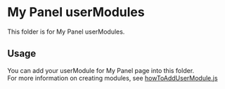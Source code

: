 # My Panel userModules

This folder is for My Panel userModules.

## Usage

You can add your userModule for My Panel page into this folder. <br/>
For more information on creating modules, see [howToAddUserModule.js](https://github.com/KanashiiDev/MAL-Clean-JS/blob/main/src/howToAddUserModule.js)

